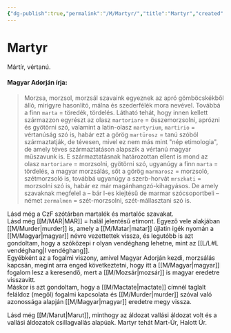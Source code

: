 ```yaml
---
{"dg-publish":true,"permalink":"/M/Martyr/","title":"Martyr","created":"2025-02-24T23:28","updated":"2025-06-08T01:13"}
---
```



# Martyr

Mártír, vértanú.  

#### Magyar Adorján írja:  

> Morzsa, morzsol, morzsál szavaink egyeznek az apró gömböcskékből álló, mirigyre hasonlító, málna és szederfélék mora nevével. Továbbá a finn `marta` = töredék, tördelés. Látható tehát, hogy innen kellett származzon egyrészt az olasz `martoriare` = összemorzsolni, aprózni és gyötörni szó, valamint a latin-olasz `martyrium`, `martirio` = vértanúság szó is, habár ezt a görög `martürosz` = tanú szóból származtatják, de tévesen, mivel ez nem más mint "nép etimologia", de amely téves származtatáson alapszik a vértanú magyar műszavunk is. E származtatásnak határozottan ellent is mond az olasz `martoriare` = morzsolni, gyötörni szó, ugyanúgy a finn `marta` = tördelés, a magyar morzsálás, sőt a görög `marmarosz` = morzsoló, szétmorzsoló is, továbbá ugyanúgy a szerb-horvát `mrszkati` = morzsolni szó is, habár ez már magánhangzó-kihagyásos. De amely szavaknak megfelel a – bár l-es kiejtésű de marmar szócsoportbeli – német `zermalmen` = szét-morzsolni, szét-mállasztani szó is.  

Lásd még a CzF szótárban martalék és martalóc szavakat.  
Lásd még [[M/MAR\|MAR]] = halál jelentésű etimont. Egyező vele alakjában [[M/Murder\|murder]] is, amely a [[M/Matar\|matar]] újlatin igék nyomán a [[M/Magyar\|magyar]] névre vezettettek vissza, és legutóbb is azt gondoltam, hogy a szóközepi r olyan vendéghang lehetne, mint az [[L/L#L vendéghang\|l vendéghang]].  
Egyébként az a fogalmi viszony, amivel Magyar Adorján kezdi, morzsálás kapcsán, megint arra enged következtetni, hogy itt a [[M/Magyar\|magyar]] fogalom lesz a keresendő, mert a [[M/Mozsár\|mozsár]] is magyar eredetre visszavitt.  
Máskor is azt gondoltam, hogy a [[M/Mactate\|mactate]] címnél taglalt feláldoz (megöl) fogalmi kapcsolata és [[M/Murder\|murder]] szóval való azonossága alapján [[M/Magyar\|magyar]] eredetre megy vissza.  

Lásd még [[M/Marut\|Marut]], minthogy az áldozat vallási áldozat volt és a vallási áldozatok csillagvallás alapúak. Martyr tehát Mart-Úr, Halott Úr.  